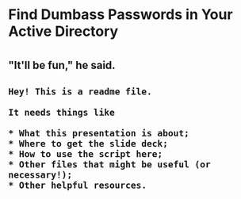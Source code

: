 <h1>Find Dumbass Passwords in Your Active Directory<h1>
  <h2>"It'll be fun," he said.<h2>

    Hey! This is a readme file.

    It needs things like 

    * What this presentation is about;
    * Where to get the slide deck;
    * How to use the script here;
    * Other files that might be useful (or necessary!);
    * Other helpful resources.
